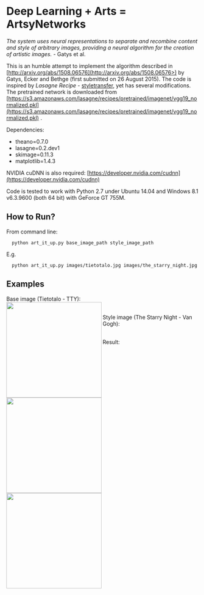 Deep Learning + Arts = ArtsyNetworks
=======

*The system uses neural representations to separate
and recombine content and style of arbitrary images, providing a neural
algorithm for the creation of artistic images.* - Gatys et al.

This is an humble attempt to implement the algorithm described in [http://arxiv.org/abs/1508.06576](http://arxiv.org/abs/1508.06576>) by Gatys, Ecker and Bethge (first submitted on 26 August 2015). The code is inspired by *Lasagne Recipe* - [styletransfer](https://github.com/Lasagne/Recipes/blob/master/examples/styletransfer/Art%20Style%20Transfer.ipynb), yet has several modifications.
The pretrained network is downloaded from [https://s3.amazonaws.com/lasagne/recipes/pretrained/imagenet/vgg19_normalized.pkl](https://s3.amazonaws.com/lasagne/recipes/pretrained/imagenet/vgg19_normalized.pkl) .

Dependencies:

* theano=0.7.0
* lasagne=0.2.dev1
* skimage=0.11.3
* matplotlib=1.4.3

NVIDIA cuDNN is also required: [https://developer.nvidia.com/cudnn](https://developer.nvidia.com/cudnn)

Code is tested to work with Python 2.7 under Ubuntu 14.04 and Windows 8.1 v6.3.9600 (both 64 bit) with GeForce GT 755M. 


How to Run?
------------

From command line:

```
  python art_it_up.py base_image_path style_image_path
```

E.g.

```
  python art_it_up.py images/tietotalo.jpg images/the_starry_night.jpg
```

Examples
--------

Base image (Tietotalo - TTY):
<br>
<a href="url"><img src="https://raw.githubusercontent.com/ogencoglu/ArtsyNetworks/master/images/tietotalo.JPG" align="left" width="250" ></a>
<br>


Style image (The Starry Night - Van Gogh):
<br>
<a href="url"><img src="https://raw.githubusercontent.com/ogencoglu/ArtsyNetworks/master/images/the_starry_night.jpg" align="left"  width="250" ></a>


<br>
Result:
<a href="url"><img src="https://raw.githubusercontent.com/ogencoglu/ArtsyNetworks/master/images/neural_painting.png" align="left"  width="250" ></a>

